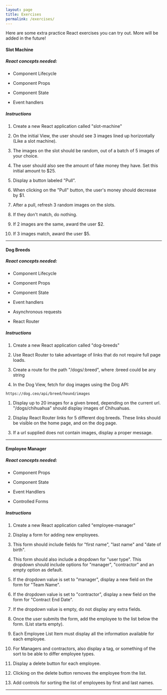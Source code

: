 ```yaml
---
layout: page
title: Exercises
permalink: /exercises/
---
```


Here are some extra practice React exercises you can try out. More will be added in the future!

<!-- #### Panel Component -->

<!-- #### Typeahead Input -->

#### Slot Machine

##### React concepts needed:

- Component Lifecycle 

- Component Props

- Component State

- Event handlers

##### Instructions

1. Create a new React application called "slot-machine"

1. On the initial View, the user should see 3 images lined up horizontally (Like a slot machine).

1. The images on the slot should be random, out of a batch of 5 images of your choice.

1. The user should also see the amount of fake money they have. Set this initial amount to $25.

1. Display a button labeled "Pull".

1. When clicking on the "Pull" button, the user's money should decrease by $1.

1. After a pull, refresh 3 random images on the slots.

1. If they don't match, do nothing.

1. If 2 images are the same, award the user $2.

1. If 3 images match, award the user $5.

---

#### Dog Breeds

##### React concepts needed:

- Component Lifecycle 

- Component Props

- Component State

- Event handlers

- Asynchronous requests

- React Router

##### Instructions

1. Create a new React application called "dog-breeds"

1. Use React Router to take advantage of links that do not require full page loads.

1. Create a route for the path "/dogs/:breed", where :breed could be any string

1. In the Dog View, fetch for dog images using the Dog API:
```
https://dog.ceo/api/breed/hound/images
```

1. Display up to 20 images for a given breed, depending on the current url. "/dogs/chihuahua" should display images of Chihuahuas.

1. Display React Router links for 5 different dog breeds. These links should be visible on the home page, and on the dog page.

1. If a url supplied does not contain images, display a proper message.

---

#### Employee Manager

##### React concepts needed:

- Component Props

- Component State

- Event Handllers

- Controlled Forms

##### Instructions

1. Create a new React application called "employee-manager"

1. Display a form for adding new employees.

1. This form should include fields for "first name", "last name" and "date of birth".

1. This form should also include a dropdown for "user type". This dropdown should include options for "manager", "contractor" and an empty option as default.

1. If the dropdown value is set to "manager", display a new field on the form for "Team Name".

1. If the dropdown value is set to "contractor", display a new field on the form for "Contract End Date".

1. If the dropdown value is empty, do not display any extra fields.

1. Once the user submits the form, add the employee to the list below the form. (List starts empty).

1. Each Employee List Item must display all the information available for each employee.

1. For Managers and contractors, also display a tag, or something of the sort to be able to differ employee types.

1. Display a delete button for each employee.

1. Clicking on the delete button removes the employee from the list.

1. Add controls for sorting the list of employees by first and last names.

---
